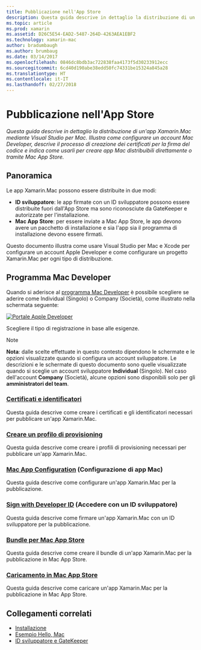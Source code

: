 ```yaml
---
title: Pubblicazione nell'App Store
description: Questa guida descrive in dettaglio la distribuzione di un'app Xamarin.Mac mediante Visual Studio per Mac. Illustra come configurare un account Mac Developer, descrive il processo di creazione dei certificati per la firma del codice e indica come usarli per creare app Mac distribuibili direttamente o tramite Mac App Store.
ms.topic: article
ms.prod: xamarin
ms.assetid: D26C5E54-EAD2-5487-264D-4263AEA1EBF2
ms.technology: xamarin-mac
author: bradumbaugh
ms.author: brumbaug
ms.date: 03/14/2017
ms.openlocfilehash: 0846dc8bdb3ac722838faa4173f5d30233912ecc
ms.sourcegitcommit: 6cd40d190abe38edd50fc74331be15324a845a28
ms.translationtype: HT
ms.contentlocale: it-IT
ms.lasthandoff: 02/27/2018
---
```

# <a name="publishing-to-the-app-store"></a>Pubblicazione nell'App Store

_Questa guida descrive in dettaglio la distribuzione di un'app Xamarin.Mac mediante Visual Studio per Mac. Illustra come configurare un account Mac Developer, descrive il processo di creazione dei certificati per la firma del codice e indica come usarli per creare app Mac distribuibili direttamente o tramite Mac App Store._

## <a name="overview"></a>Panoramica

Le app Xamarin.Mac possono essere distribuite in due modi:

- **ID sviluppatore**: le app firmate con un ID sviluppatore possono essere distribuite fuori dall'App Store ma sono riconosciute da GateKeeper e autorizzate per l'installazione.
- **Mac App Store**: per essere inviate a Mac App Store, le app devono avere un pacchetto di installazione e sia l'app sia il programma di installazione devono essere firmati.

Questo documento illustra come usare Visual Studio per Mac e Xcode per configurare un account Apple Developer e come configurare un progetto Xamarin.Mac per ogni tipo di distribuzione.


## <a name="mac-developer-program"></a>Programma Mac Developer

Quando si aderisce al [programma Mac Developer](https://developer.apple.com/devcenter/mac/) è possibile scegliere se aderire come Individual (Singolo) o Company (Società), come illustrato nella schermata seguente:

[![Portale Apple Developer](images/image1.png "Portale Apple Developer")](images/image1-large.png)

Scegliere il tipo di registrazione in base alle esigenze.

> [!NOTE]
> **Nota**: dalle scelte effettuate in questo contesto dipendono le schermate e le opzioni visualizzate quando si configura un account sviluppatore. Le descrizioni e le schermate di questo documento sono quelle visualizzate quando si sceglie un account sviluppatore **Individual** (Singolo). Nel caso dell'account **Company** (Società), alcune opzioni sono disponibili solo per gli **amministratori del team**.


### <a name="certificates-and-identifiersmacdeploy-testpublishing-to-the-app-storecertificates-identifiersmd"></a>[Certificati e identificatori](~/mac/deploy-test/publishing-to-the-app-store/certificates-identifiers.md)

Questa guida descrive come creare i certificati e gli identificatori necessari per pubblicare un'app Xamarin.Mac.


### <a name="create-provisioning-profilemacdeploy-testpublishing-to-the-app-storeprofilesmd"></a>[Creare un profilo di provisioning](~/mac/deploy-test/publishing-to-the-app-store/profiles.md)

Questa guida descrive come creare i profili di provisioning necessari per pubblicare un'app Xamarin.Mac.


### <a name="mac-app-configurationmacdeploy-testpublishing-to-the-app-storeapp-configurationmd"></a>[Mac App Configuration](~/mac/deploy-test/publishing-to-the-app-store/app-configuration.md) (Configurazione di app Mac)

Questa guida descrive come configurare un'app Xamarin.Mac per la pubblicazione.


### <a name="sign-with-developer-idmacdeploy-testpublishing-to-the-app-storesigningmd"></a>[Sign with Developer ID](~/mac/deploy-test/publishing-to-the-app-store/signing.md) (Accedere con un ID sviluppatore)

Questa guida descrive come firmare un'app Xamarin.Mac con un ID sviluppatore per la pubblicazione.


### <a name="bundle-for-mac-app-storemacdeploy-testpublishing-to-the-app-storebundlingmd"></a>[Bundle per Mac App Store](~/mac/deploy-test/publishing-to-the-app-store/bundling.md)

Questa guida descrive come creare il bundle di un'app Xamarin.Mac per la pubblicazione in Mac App Store.


### <a name="upload-to-mac-app-storemacdeploy-testpublishing-to-the-app-storeuploadingmd"></a>[Caricamento in Mac App Store](~/mac/deploy-test/publishing-to-the-app-store/uploading.md)

Questa guida descrive come caricare un'app Xamarin.Mac per la pubblicazione in Mac App Store.


## <a name="related-links"></a>Collegamenti correlati

- [Installazione](/visualstudio/mac/installation/)
- [Esempio Hello, Mac](~/mac/get-started/hello-mac.md)
- [ID sviluppatore e GateKeeper](https://developer.apple.com/resources/developer-id/)
